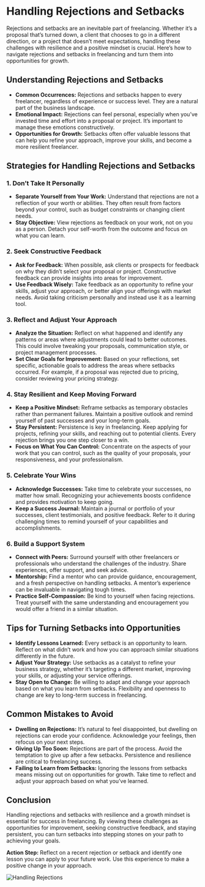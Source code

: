 # Handling Rejections and Setbacks

Rejections and setbacks are an inevitable part of freelancing. Whether it’s a proposal that’s turned down, a client that chooses to go in a different direction, or a project that doesn’t meet expectations, handling these challenges with resilience and a positive mindset is crucial. Here’s how to navigate rejections and setbacks in freelancing and turn them into opportunities for growth.

## Understanding Rejections and Setbacks

- **Common Occurrences:** Rejections and setbacks happen to every freelancer, regardless of experience or success level. They are a natural part of the business landscape.
- **Emotional Impact:** Rejections can feel personal, especially when you’ve invested time and effort into a proposal or project. It’s important to manage these emotions constructively.
- **Opportunities for Growth:** Setbacks often offer valuable lessons that can help you refine your approach, improve your skills, and become a more resilient freelancer.

## Strategies for Handling Rejections and Setbacks

### 1. **Don’t Take It Personally**

- **Separate Yourself from Your Work:** Understand that rejections are not a reflection of your worth or abilities. They often result from factors beyond your control, such as budget constraints or changing client needs.
- **Stay Objective:** View rejections as feedback on your work, not on you as a person. Detach your self-worth from the outcome and focus on what you can learn.

### 2. **Seek Constructive Feedback**

- **Ask for Feedback:** When possible, ask clients or prospects for feedback on why they didn’t select your proposal or project. Constructive feedback can provide insights into areas for improvement.
- **Use Feedback Wisely:** Take feedback as an opportunity to refine your skills, adjust your approach, or better align your offerings with market needs. Avoid taking criticism personally and instead use it as a learning tool.

### 3. **Reflect and Adjust Your Approach**

- **Analyze the Situation:** Reflect on what happened and identify any patterns or areas where adjustments could lead to better outcomes. This could involve tweaking your proposals, communication style, or project management processes.
- **Set Clear Goals for Improvement:** Based on your reflections, set specific, actionable goals to address the areas where setbacks occurred. For example, if a proposal was rejected due to pricing, consider reviewing your pricing strategy.

### 4. **Stay Resilient and Keep Moving Forward**

- **Keep a Positive Mindset:** Reframe setbacks as temporary obstacles rather than permanent failures. Maintain a positive outlook and remind yourself of past successes and your long-term goals.
- **Stay Persistent:** Persistence is key in freelancing. Keep applying for projects, refining your skills, and reaching out to potential clients. Every rejection brings you one step closer to a win.
- **Focus on What You Can Control:** Concentrate on the aspects of your work that you can control, such as the quality of your proposals, your responsiveness, and your professionalism.

### 5. **Celebrate Your Wins**

- **Acknowledge Successes:** Take time to celebrate your successes, no matter how small. Recognizing your achievements boosts confidence and provides motivation to keep going.
- **Keep a Success Journal:** Maintain a journal or portfolio of your successes, client testimonials, and positive feedback. Refer to it during challenging times to remind yourself of your capabilities and accomplishments.

### 6. **Build a Support System**

- **Connect with Peers:** Surround yourself with other freelancers or professionals who understand the challenges of the industry. Share experiences, offer support, and seek advice.
- **Mentorship:** Find a mentor who can provide guidance, encouragement, and a fresh perspective on handling setbacks. A mentor’s experience can be invaluable in navigating tough times.
- **Practice Self-Compassion:** Be kind to yourself when facing rejections. Treat yourself with the same understanding and encouragement you would offer a friend in a similar situation.

## Tips for Turning Setbacks into Opportunities

- **Identify Lessons Learned:** Every setback is an opportunity to learn. Reflect on what didn’t work and how you can approach similar situations differently in the future.
- **Adjust Your Strategy:** Use setbacks as a catalyst to refine your business strategy, whether it’s targeting a different market, improving your skills, or adjusting your service offerings.
- **Stay Open to Change:** Be willing to adapt and change your approach based on what you learn from setbacks. Flexibility and openness to change are key to long-term success in freelancing.

## Common Mistakes to Avoid

- **Dwelling on Rejections:** It’s natural to feel disappointed, but dwelling on rejections can erode your confidence. Acknowledge your feelings, then refocus on your next steps.
- **Giving Up Too Soon:** Rejections are part of the process. Avoid the temptation to give up after a few setbacks. Persistence and resilience are critical to freelancing success.
- **Failing to Learn from Setbacks:** Ignoring the lessons from setbacks means missing out on opportunities for growth. Take time to reflect and adjust your approach based on what you’ve learned.

## Conclusion

Handling rejections and setbacks with resilience and a growth mindset is essential for success in freelancing. By viewing these challenges as opportunities for improvement, seeking constructive feedback, and staying persistent, you can turn setbacks into stepping stones on your path to achieving your goals.

**Action Step:** Reflect on a recent rejection or setback and identify one lesson you can apply to your future work. Use this experience to make a positive change in your approach.

![Handling Rejections](./images/handling-rejections.png)
